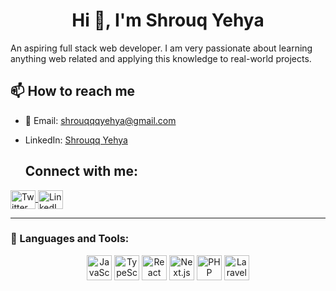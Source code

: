  <h1 align="center">Hi 👋, I'm Shrouq Yehya</h1> 

 An aspiring full stack web developer. I am very passionate about learning anything web related and applying this knowledge to real-world projects.



## 📫 How to reach me
- 📧 Email: shrouqqqyehya@gmail.com
- LinkedIn: [Shrouqq Yehya](https://www.linkedin.com/in/shrouqq-yehya-54a7a82a7?utm_source=share&utm_campaign=share_via&utm_content=profile&utm_medium=android_app)



  ## Connect with me:

<p align="left">
  <a href="https://x.com/ShrouqqY88183" target="blank">
    <img align="center" src="https://raw.githubusercontent.com/rahuldkjain/github-profile-readme-generator/master/src/images/icons/Social/twitter.svg" alt="Twitter" height="30" width="40" />
  </a>
  <a href="https://www.linkedin.com/in/shrouqq-yehya-54a7a82a7" target="blank">
    <img align="center" src="https://raw.githubusercontent.com/rahuldkjain/github-profile-readme-generator/master/src/images/icons/Social/linked-in-alt.svg" alt="LinkedIn" height="30" width="40" />
  </a>
</p>

---

### 🚀 Languages and Tools:

<p align="center">
  <!-- JavaScript -->
  <img src="https://cdn.jsdelivr.net/gh/devicons/devicon/icons/javascript/javascript-original.svg" alt="JavaScript" width="40" height="40"/>

  
  <img src="https://cdn.jsdelivr.net/gh/devicons/devicon/icons/typescript/typescript-original.svg" alt="TypeScript" width="40" height="40"/>

  
  <img src="https://cdn.jsdelivr.net/gh/devicons/devicon/icons/react/react-original.svg" alt="React" width="40" height="40"/>

  
  <img src="https://cdn.jsdelivr.net/gh/devicons/devicon/icons/nextjs/nextjs-original.svg" alt="Next.js" width="40" height="40"/>

  
  <img src="https://cdn.jsdelivr.net/gh/devicons/devicon/icons/php/php-original.svg" alt="PHP" width="40" height="40"/>

  
  <img src="https://upload.wikimedia.org/wikipedia/commons/9/9a/Laravel.svg" alt="Laravel" width="40" height="40"/>
</p>
